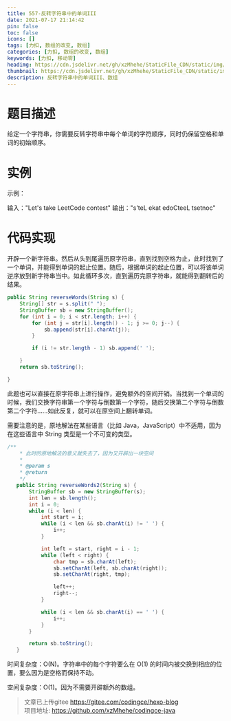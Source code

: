 ```yaml
---
title: 557-反转字符串中的单词III
date: 2021-07-17 21:14:42
pin: false
toc: false
icons: []
tags: [力扣, 数组的改变, 数组]
categories: [力扣, 数组的改变, 数组]
keywords: [力扣, 移动零]
headimg: https://cdn.jsdelivr.net/gh/xzMhehe/StaticFile_CDN/static/img/20210717211639.png
thumbnail: https://cdn.jsdelivr.net/gh/xzMhehe/StaticFile_CDN/static/img/20210717211639.png
description: 反转字符串中的单词III、数组
---
```

# 题目描述
给定一个字符串，你需要反转字符串中每个单词的字符顺序，同时仍保留空格和单词的初始顺序。
# 实例
示例：

输入："Let's take LeetCode contest"
输出："s'teL ekat edoCteeL tsetnoc"

# 代码实现
开辟一个新字符串。然后从头到尾遍历原字符串，直到找到空格为止，此时找到了一个单词，并能得到单词的起止位置。随后，根据单词的起止位置，可以将该单词逆序放到新字符串当中。如此循环多次，直到遍历完原字符串，就能得到翻转后的结果。

```java
public String reverseWords(String s) {
    String[] str = s.split(" ");
    StringBuffer sb = new StringBuffer();
    for (int i = 0; i < str.length; i++) {
        for (int j = str[i].length() - 1; j >= 0; j--) {
            sb.append(str[i].charAt(j));
        }

        if (i != str.length - 1) sb.append(' ');

    }
    return sb.toString();

}
```


此题也可以直接在原字符串上进行操作，避免额外的空间开销。当找到一个单词的时候，我们交换字符串第一个字符与倒数第一个字符，随后交换第二个字符与倒数第二个字符……如此反复，就可以在原空间上翻转单词。

需要注意的是，原地解法在某些语言（比如 Java，JavaScript）中不适用，因为在这些语言中 String 类型是一个不可变的类型。

 ```java
 /**
     * 此时的原地解法的意义就失去了，因为又开辟出一块空间
     *
     * @param s
     * @return
     */
    public String reverseWords2(String s) {
        StringBuffer sb = new StringBuffer(s);
        int len = sb.length();
        int i = 0;
        while (i < len) {
            int start = i;
            while (i < len && sb.charAt(i) != ' ') {
                i++;
            }

            int left = start, right = i - 1;
            while (left < right) {
                char tmp = sb.charAt(left);
                sb.setCharAt(left, sb.charAt(right));
                sb.setCharAt(right, tmp);

                left++;
                right--;
            }

            while (i < len && sb.charAt(i) == ' ') {
                i++;
            }
        }

        return sb.toString();
    }
```



时间复杂度：O(N)。字符串中的每个字符要么在 O(1) 的时间内被交换到相应的位置，要么因为是空格而保持不动。

空间复杂度：O(1)。因为不需要开辟额外的数组。

>文章已上传gitee https://gitee.com/codingce/hexo-blog   
>项目地址: https://github.com/xzMhehe/codingce-java